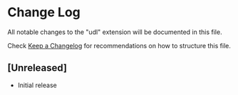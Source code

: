 # Change Log

All notable changes to the "udl" extension will be documented in this file.

Check [Keep a Changelog](http://keepachangelog.com/) for recommendations on how to structure this file.

## [Unreleased]

- Initial release